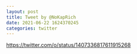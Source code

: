 ```yaml
--- 
layout: post 
title: Tweet by @NoKapRich 
date: 2021-06-22 1624370245 
categories: twitter 
--- 
```

https://twitter.com/o/status/1407336817611915268